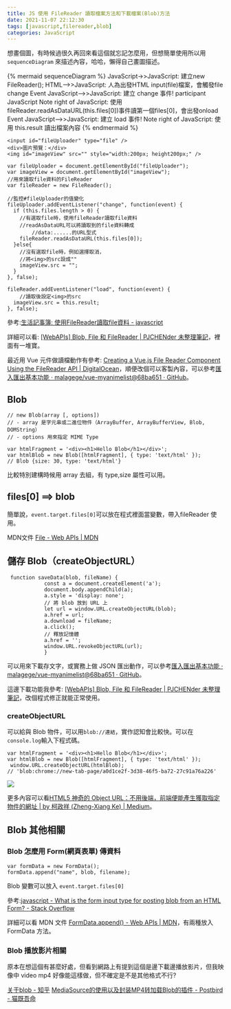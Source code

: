 ```yaml
---
title: JS 使用 FileReader 讀取檔案方法和下載檔案(Blob)方法
date: 2021-11-07 22:12:30
tags: [javascript,filereader,blob]
categories: JavaScript 
---
```


想畫個圖，有時候過很久再回來看這個就忘記怎麼用，但想簡單使用所以用 `sequenceDiagram` 來描述內容，哈哈，懶得自己畫圖描述。

<!--more-->

{% mermaid sequenceDiagram %} 
    JavaScript->>JavaScript: 建立new FileReader();
    HTML-->>JavaScript: 人為出發HTML input(file)檔案，會觸發file change Event
    JavaScript-->>JavaScript: 建立 change 事件!
    participant JavaScript
    Note right of JavaScript: 使用 fileReader.readAsDataURL(this.files[0])事件讀第一個files[0]，會出發onload Event
    JavaScript-->>JavaScript: 建立 load 事件!
    Note right of JavaScript: 使用 this.result 讀出檔案內容
{% endmermaid %}

```htmlembedded=
<input id="fileUploader" type="file" />
<div>圖片預覽：</div>
<img id="imageView" src="" style="width:200px; height200px;" />
```

```javascript=
var fileUploader = document.getElementById("fileUploader");
var imageView = document.getElementById("imageView");
//用來讀取file資料的FileReader
var fileReader = new FileReader();

//監控#fileUploader的值變化
fileUploader.addEventListener("change", function(event) {
  if (this.files.length > 0) {
  	//有選取file時，使用fileReader讀取file資料
    //readAsDataURL可以將讀取到的file資料轉成
		//data:......的URL型式
    fileReader.readAsDataURL(this.files[0]);
  }else{
  	//沒有選取file時，例如選擇取消，
    //將<img>的src設成""
  	imageView.src = "";
  }
}, false);

fileReader.addEventListener("load", function(event) {
	//讀取後設定<img>的src
  imageView.src = this.result;
}, false);
```

參考:[生活記事簿: 使用FileReader讀取file資料 - javascript](http://hklifenote.blogspot.com/2016/08/filereaderfile-javascript.html)

詳細可以看: [[WebAPIs] Blob, File 和 FileReader | PJCHENder 未整理筆記](https://pjchender.dev/webapis/webapis-blob-file/)，裡面有一堆寶。

最近用 Vue 元件做讀檔動作有參考: [Creating a Vue.js File Reader Component Using the FileReader API | DigitalOcean](https://www.digitalocean.com/community/tutorials/vuejs-file-reader-component)，順便改個可以客製內容，可以參考[匯入匯出基本功能 · malagege/vue-myanimelist@68ba651 · GitHub](https://github.com/malagege/vue-myanimelist/commit/68ba65151c370e15a0c70ae95055fa8d2411749a)。

## Blob

```javascript=
// new Blob(array [, options])
// - array 是字元串或二進位物件（ArrayBuffer, ArrayBufferView, Blob, DOMString）
// - options 用來指定 MIME Type

var htmlFragment = '<div><h1>Hello Blob</h1></div>';
var htmlBlob = new Blob([htmlFragment], { type: 'text/html' });
// Blob {size: 30, type: 'text/html'}
```

比較特別建構時候用 array 去組，有 type,size 屬性可以用。

## files[0] ==> blob 

簡單說，`event.target.files[0]`可以放在程式裡面當變數，帶入fileReader 使用。

MDN文件 [File - Web APIs | MDN](https://developer.mozilla.org/en-US/docs/Web/API/File)



## 儲存 Blob（createObjectURL）

```javascript=
 function saveData(blob, fileName) { 
            const a = document.createElement('a');
            document.body.appendChild(a);
            a.style = 'display: none';
            // 將 blob 放到 URL 上
            let url = window.URL.createObjectURL(blob);
            a.href = url;
            a.download = fileName;
            a.click();
            // 釋放記憶體
            a.href = '';
            window.URL.revokeObjectURL(url);
            }
```


可以用來下載存文字，或實務上做 JSON 匯出動作，可以參考[匯入匯出基本功能 · malagege/vue-myanimelist@68ba651 · GitHub](https://github.com/malagege/vue-myanimelist/commit/68ba65151c370e15a0c70ae95055fa8d2411749a)。

這邊下載功能我參考: [[WebAPIs] Blob, File 和 FileReader | PJCHENder 未整理筆記](https://pjchender.dev/webapis/webapis-blob-file/)，改個程式修正就能正常使用。



### createObjectURL

可以給與 Blob 物件，可以用`blob://連結`，實作認知會比較快。可以在 `console.log`輸入下程式碼。

```javascript=
var htmlFragment = '<div><h1>Hello Blob</h1></div>';
var htmlBlob = new Blob([htmlFragment], { type: 'text/html' });
 window.URL.createObjectURL(htmlBlob);
// 'blob:chrome://new-tab-page/a0d1ce2f-3d38-46f5-ba72-27c91a76a226'
```

![](https://i.imgur.com/265F5Bb.png)


更多內容可以看[HTML5 神奇的 Object URL：不用後端，前端便能產生獲取指定物件的網址 | by 柯政祥 (Zheng-Xiang Ke) | Medium](https://medium.com/@kf99916/html5-%E7%A5%9E%E5%A5%87%E7%9A%84-object-url-%E4%B8%8D%E7%94%A8%E5%BE%8C%E7%AB%AF-%E5%89%8D%E7%AB%AF%E4%BE%BF%E8%83%BD%E7%94%A2%E7%94%9F%E7%8D%B2%E5%8F%96%E6%8C%87%E5%AE%9A%E7%89%A9%E4%BB%B6%E7%9A%84%E7%B6%B2%E5%9D%80-6df283d58505)。



## Blob 其他相關

### Blob 怎麼用 Form(網頁表單) 傳資料

```javascript=
var formData = new FormData();
formData.append("name", blob, filename);
```

Blob 變數可以放入 `event.target.files[0]`

參考:[javascript - What is the form input type for posting blob from an HTML Form? - Stack Overflow](https://stackoverflow.com/questions/37218585/what-is-the-form-input-type-for-posting-blob-from-an-html-form)

詳細可以看 MDN 文件 [FormData.append() - Web APIs | MDN](https://developer.mozilla.org/en-US/docs/Web/API/FormData/append)，有兩種放入 FormData 方法。

### Blob 播放影片相關

原本在想這個有甚麼好處，但看到網路上有提到這個是邊下載邊播放影片，但我映像中 video mp4 好像能這樣做，但不確定是不是其他格式不行?

[关于blob - 知乎](https://zhuanlan.zhihu.com/p/166014722)
[MediaSource的使用以及封装MP4转加载Blob的插件 - Postbird - 猫既吾命](http://www.ptbird.cn/javascript-mediasource-mpt-to-blob.html)